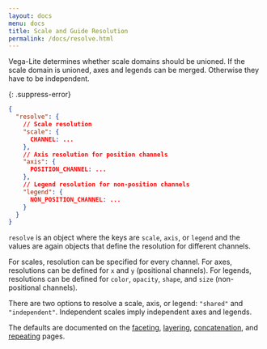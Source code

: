 ```yaml
---
layout: docs
menu: docs
title: Scale and Guide Resolution
permalink: /docs/resolve.html
---
```


Vega-Lite determines whether scale domains should be unioned. If the scale domain is unioned, axes and legends can be merged. Otherwise they have to be independent.

{: .suppress-error}
```json
{
  "resolve": {
    // Scale resolution
    "scale": {
      CHANNEL: ...
    },
    // Axis resolution for position channels
    "axis": {
      POSITION_CHANNEL: ...
    },
    // Legend resolution for non-position channels
    "legend": {
      NON_POSITION_CHANNEL: ...
    }
  }
}
```

`resolve` is an object where the keys are `scale`, `axis`, or `legend` and the values are again objects that define the resolution for different channels.

For scales, resolution can be specified for every channel. For axes, resolutions can be defined for `x` and `y` (positional channels). For legends, resolutions can be defined for `color`, `opacity`, `shape`, and `size` (non-positional channels).

There are two options to resolve a scale, axis, or legend: `"shared"` and `"independent"`. Independent scales imply independent axes and legends.

The defaults are documented on the [faceting](facet.html#combined-scales-and-guides), [layering](layer.html#resolve), [concatenation](concat.html#resolve), and [repeating](repeat.html#resolve) pages.
